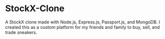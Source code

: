 # StockX-Clone
A StockX clone made with Node.js, Express.js, Passport.js, and MongoDB. I created this as a custom platform for my friends and family to buy, sell, and trade sneakers.  
